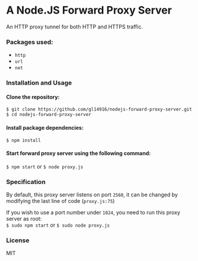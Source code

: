 # A Node.JS Forward Proxy Server
An HTTP proxy tunnel for both HTTP and HTTPS traffic.

### Packages used:
* ```http```
* ```url```
* ```net```

### Installation and Usage
#### Clone the repository:  
    $ git clone https://github.com/gl14916/nodejs-forward-proxy-server.git  
    $ cd nodejs-forward-proxy-server
#### Install package dependencies:
    $ npm install

#### Start forward proxy server using the following command:
```$ npm start``` or ```$ node proxy.js```  

### Specification
By default, this proxy server listens on port ```2560```, it can be changed by modifying the last line of code (```proxy.js:75```)  

If you wish to use a port number under ```1024```, you need to run this proxy server as root:  
```$ sudo npm start``` or ```$ sudo node proxy.js```

### License
MIT